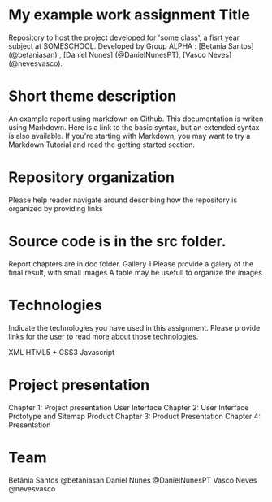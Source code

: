 # My example work assignment Title
Repository to host the project developed for 'some class', a fisrt year subject at SOMESCHOOL. Developed by Group ALPHA : [Betania Santos] (@betaniasan) , [Daniel Nunes] (@DanielNunesPT), [Vasco Neves] (@nevesvasco).

# Short theme description
An example report using markdown on Github. This documentation is writen using Markdown. Here is a link to the basic syntax, but an extended syntax is also available. If you're starting with Markdown, you may want to try a Markdown Tutorial and read the getting started section.

# Repository organization
Please help reader navigate around describing how the repository is organized by providing links

# Source code is in the src folder.
Report chapters are in doc folder.
Gallery 1
Please provide a galery of the final result, with small images A table may be usefull to organize the images.

# Technologies
Indicate the technologies you have used in this assignment. Please provide links for the user to read more about those technologies.

XML
HTML5 + CSS3
Javascript

# Project presentation
Chapter 1: Project presentation
User Interface
Chapter 2: User Interface Prototype and Sitemap
Product
Chapter 3: Product
Presentation
Chapter 4: Presentation

# Team
Betânia Santos @betaniasan
Daniel Nunes @DanielNunesPT
Vasco Neves @nevesvasco